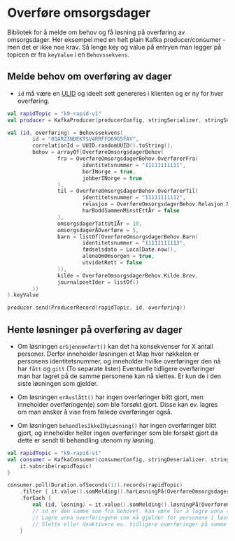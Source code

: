 # Overføre omsorgsdager

Bibliotek for å melde om behov og få løsning på overføring av omsorgsdager.
Her eksempel med en helt plain Kafka producer/consumer - men det er ikke noe krav.
Så lenge key og value på entryen man legger på topicen er fra `keyValue` i en `Behovssekvens`.

## Melde behov om overføring av dager

- `id` må være en [ULID](https://github.com/ulid/spec) og ideelt sett genereres i klienten og er ny for hver overføring.

```kotlin
val rapidTopic = "k9-rapid-v1"
val producer = KafkaProducer(producerConfig, stringSerializer, stringSerializer)

val (id, overføring) = Behovssekvens(
        id = "01ARZ3NDEKTSV4RRFFQ69G5FAV",
        correlationId = UUID.randomUUID().toString(),
        behov = arrayOf(OverføreOmsorgsdagerBehov(
                fra = OverføreOmsorgsdagerBehov.OverførerFra(
                        identitetsnummer = "11111111111",
                        borINorge = true,
                        jobberINorge = true
                ),
                til = OverføreOmsorgsdagerBehov.OverførerTil(
                        identitetsnummer = "11111111112",
                        relasjon = OverføreOmsorgsdagerBehov.Relasjon.NåværendeSamboer,
                        harBoddSammenMinstEttÅr = false
                ),
                omsorgsdagerTattUtIÅr = 10,
                omsorgsdagerÅOverføre = 5,
                barn = listOf(OverføreOmsorgsdagerBehov.Barn(
                        identitetsnummer = "11111111113",
                        fødselsdato = LocalDate.now(),
                        aleneOmOmsorgen = true,
                        utvidetRett = false
                )),
                kilde = OverføreOmsorgsdagerBehov.Kilde.Brev,
                journalpostIder = listOf()
        ))
).keyValue

producer.send(ProducerRecord(rapidTopic, id, overføring))
```

## Hente løsninger på overføring av dager

- Om løsningen `erGjennomført()` kan det ha konsekvenser for X antall personer.
Derfor inneholder løsningen et Map hvor nøkkelen er personens identitetsnummer, og inneholder hvilke overføringer den nå har `fått` og `gitt` (To separate lister)
Eventuelle tidligere overføringer man har lagret på de samme personene kan nå slettes. Er kun de i den siste løsningen som gjelder.

- Om løsningen `erAvslått()` har ingen overføringer blitt gjort, men inneholder overføringen(e) som ble forsøkt gjort. Disse kan ev. lagres om man ønsker å vise frem feilede overføringer også.

- Om løsningen `behandlesIkkeINyLøsning()` har ingen overføringer blitt gjort, og inneholder heller ingen overføringer som ble forsøkt gjort da dette er sendt til behandling utenom ny løsning.

```kotlin
val rapidTopic = "k9-rapid-v1"
val consumer = KafkaConsumer(consumerConfig, stringDeserializer, stringDeserializer).also {
    it.subsribe(rapidTopic)
}

consumer.poll(Duration.ofSeconds(1)).records(rapidTopic)
    .filter { it.value().somMelding().harLøsningPå(OverføreOmsorgsdagerLøsningResolver.Instance) }
    .forEach {
        val (id, løsning) = it.value().somMelding().løsningPå(OverføreOmsorgsdagerLøsningResolver.Instance)
        // id er den samme som fra behovet. Kan være lur å lagre unna sammen med overføringen for å ha en referanse på hvor de kommer fra.
        // Lagre unna overføringene som nå gjelder for personene i løsningen
        // Slette eller deaktivere ev. tidligere overføringer på samme personene.
    }
```